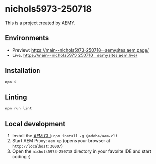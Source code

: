 # nichols5973-250718

This is a project created by AEMY.

## Environments

- Preview: https://main--nichols5973-250718--aemysites.aem.page/
- Live: https://main--nichols5973-250718--aemysites.aem.live/

## Installation

```sh
npm i
```

## Linting

```sh
npm run lint
```

## Local development

1. Install the [AEM CLI](https://github.com/adobe/helix-cli): `npm install -g @adobe/aem-cli`
1. Start AEM Proxy: `aem up` (opens your browser at `http://localhost:3000/`)
1. Open the `nichols5973-250718` directory in your favorite IDE and start coding :)